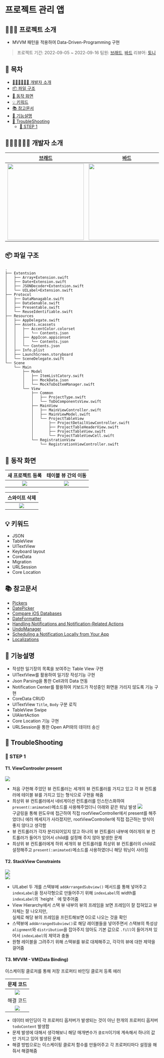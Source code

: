 # 프로젝트 관리 앱 

## 🙋🏻‍♂️ 프로젝트 소개
- MVVM 패턴을 적용하여 Data-Driven-Programming 구현

> 프로젝트 기간: 2022-09-05 ~ 2022-09-16
> 팀원: [브래드](https://github.com/bradheo65), [바드](https://github.com/bar-d) 
리뷰어: [토니](https://github.com/Monsteel)


## 📑 목차

- [🧑🏻‍💻🧑🏻‍💻 개발자 소개](#-개발자-소개)
- [📦 파일 구조](#-파일-구조)
- [📱 동작 화면](#-동작-화면)
- [💡 키워드](#-키워드)
- [📚 참고문서](#-참고문서)
- [📝 기능설명](#-기능설명)
- [🚀 TroubleShooting](#-TroubleShooting)
    - [🚀 STEP 1](#-STEP-1)

## 🧑🏻‍💻🧑🏻‍💻 개발자 소개

|[브래드](https://github.com/bradheo65)|[바드](https://github.com/bar-d)| 
|:---:|:---:|
| <img src = "https://user-images.githubusercontent.com/45350356/174251611-46adf61c-93fa-42a0-815b-2c998af1c258.png" width="250" height="250">| <img src = "https://i.imgur.com/wXKAg8F.jpg"  width="250" height="250">|


## 📦 파일 구조

```
.
├── Extentsion
│   ├── Array+Extension.swift
│   ├── Date+Extension.swift
│   ├── JSONDecoder+Extentsion.swift
│   └── UILabel+Extension.swift
├── Protocol
│   ├── DataManagable.swift
│   ├── DataSenable.swift
│   ├── Presentable.swift
│   └── ReuseIdentifiable.swift
├── Resources
│   ├── AppDelegate.swift
│   ├── Assets.xcassets
│   │   ├── AccentColor.colorset
│   │   │   └── Contents.json
│   │   ├── AppIcon.appiconset
│   │   │   └── Contents.json
│   │   └── Contents.json
│   ├── Info.plist
│   ├── LaunchScreen.storyboard
│   └── SceneDelegate.swift
└── Scene
    └── Main
        ├── Model
        │   ├── ItemListCatory.swift
        │   ├── MockData.json
        │   └── MockToDoItemManager.swift
        └── View
            ├── Common
            │   ├── ProjectType.swift
            │   └── ToDoComponentsView.swift
            ├── MainView
            │   ├── MainViewController.swift
            │   ├── MainViewModel.swift
            │   └── ProjectTableView
            │       ├── ProjectDetailViewController.swift
            │       ├── ProjectTableHeaderView.swift
            │       ├── ProjectTableView.swift
            │       └── ProjectTableViewCell.swift
            └── RegistrationView
                └── RegistrationViewController.swift
```


## 📱 동작 화면

|새 프로젝트 등록|테이블 뷰 간의 이동|
|:---:|:---:|
|<image src = "https://i.imgur.com/9ZCPNtP.gif" >|<image src = "https://i.imgur.com/SBHEauJ.gif">|

|스와이프 삭제|
|:---:|
|<img src = "https://i.imgur.com/WeBlTJH.gif">|


## 💡 키워드
- JSON
- TableView
- UITextView
- Keyboard layout
- CoreData
- Migration
- URLSession
- Core Location    

    
## 📚 참고문서
- [Pickers](https://developer.apple.com/design/human-interface-guidelines/ios/controls/pickers/)
- [DatePicker](https://developer.apple.com/documentation/swiftui/datepicker)
- [Compare iOS Databases](https://realm.io/best-ios-database/#overview)
- [DateFormatter](https://developer.apple.com/documentation/foundation/dateformatter)
- [Handling Notifications and Notification-Related Actions](https://developer.apple.com/documentation/usernotifications/handling_notifications_and_notification-related_actions)
- [UndoManager](https://developer.apple.com/documentation/foundation/undomanager)
- [Scheduling a Notification Locally from Your App](https://developer.apple.com/documentation/usernotifications/scheduling_a_notification_locally_from_your_app)
- [Localizations](https://developer.apple.com/kr/localization/)

  
## 📝 기능설명
- 작성한 일기장의 목록을 보여주는 Table View 구현
- UITextView를 활용하여 일기장 작성기능 구현
- Json Parsing을 통한 Cell과의 Data 연동
- Notification Center를 활용하여 키보드가 작성중인 화면을 가리지 않도록 기능 구현
- CoreData CRUD 
- UITextView `Title`, `Body` 구분 로직 
- TableView Swipe
- UIAlertAction
- Core Location 기능 구현
- URLSession을 통한 Open API와의 데이터 송신
    
## 🚀 TroubleShooting
    
### 🚀 STEP 1

#### T1. ViewControoler present   

![](https://i.imgur.com/GAo1YG3.png)    
    
- 처음 구현해 주었던 뷰 컨트롤러는 세개의 뷰 컨트롤러를 가지고 있고 각 뷰 컨트롤러에 테이블 뷰를 가지고 있는 형식으로 구현을 해줌
- 최상위 뷰 컨트롤러에서 네비게이션 컨트롤러를 인스턴스화하여 `present(:animated)`메소드를 사용해주었더니 아래와 같은 워닝 발생
    ![](https://i.imgur.com/Jvqdbwd.png)  
    구글링을 통해 윈도우에 접근하여 직접 rootViewController에서 present를 해주었더니 에러 메세지가 사라졌지만, rootViewController에 직접 접근하는 방식이 좋지 않다고 생각함
-  뷰 컨트롤러가 각자 분리되어있지 않고 하나의 뷰 컨트롤러 내부에 여러개의 뷰 컨트롤러가 들어가 있어서 child를 설정해 주지 않아 발생한 문제
- 최상위 뷰 컨트롤러에게 하위 세개의 뷰 컨트롤러를 최상위 뷰 컨트롤러의 child로 설정해주고
  `present(:animated)`메소드를 사용하였더니 해당 워닝이 사라짐

#### T2. StackView Constraints
![](https://i.imgur.com/TxmWYIs.png)  
![](https://i.imgur.com/KQdNP0R.png)
- UILabel 두 개를 스택뷰에 `addArrangedSubview()` 메서드를 통해 넣어주고 `indexLabel`을 정사각형으로 만들어주기 위해 `indexLabel`의 width를 `indexLabel`의 `height｀에 맞추어줌
- View Hierarchy에서 스택 뷰 내부의 뷰의 프레임을 보면 프레임이 잘 잡혀있고 뷰 자체는 잘 나오지만,   
    실제로 해당 뷰의 프레임을 프린트해보면 0으로 나오는 것을 확인
- 스택뷰에 `addArrangedSubview()`로 해당 레이블들을 넣어주면서 스택뷰의 특성상 `alignment`와 `distribution`을 잡아주지 않아도 기본 값으로 `.fill`이 들어가져 있어서 `indexLabel`의 제약과 충돌
- 원형 레이블을 그려주기 위해 스택뷰를 뷰로 대체해주고, 각각의 뷰에 대한 제약을 걸어줌

#### T3. MVVM - VM(Data Binding)

이스케이핑 클로저를 통해 저장 프로퍼티 바인딩 클로저 등록 에러

|문제 코드|
|:---:|
|<img src = "https://i.imgur.com/R2qOZDa.png">|
|해결 코드|
|<img src = "https://i.imgur.com/X4dFwpS.png">|
    
- 데이터 바인딩이 각 프로퍼티 옵저버가 발생되는 것이 아닌 한개의 프로퍼티 옵저버 `todoContent` 발생함
- 문제 발생에 대해서 생각해보니 해당 매개변수가 `클로저`이기에 계속해서 하나의 값만 가지고 있어 발생된 문제
- 해결 방법으로는 이스케이핑 클로저 함수를 만들어주고 각 프로퍼티마다 설정을 해줘서 해결해줌
